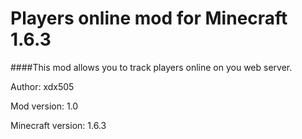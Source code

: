 Players online mod for Minecraft 1.6.3
=
####This mod allows you to track players online on you web server.

Author: xdx505

Mod version: 1.0

Minecraft version: 1.6.3
